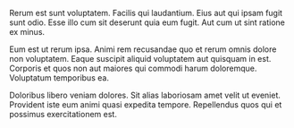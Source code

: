 Rerum est sunt voluptatem. Facilis qui laudantium. Eius aut qui ipsam fugit sunt odio. Esse illo cum sit deserunt quia eum fugit. Aut cum ut sint ratione ex minus.
 Eum est ut rerum ipsa. Animi rem recusandae quo et rerum omnis dolore non voluptatem. Eaque suscipit aliquid voluptatem aut quisquam in est. Corporis et quos non aut maiores qui commodi harum doloremque. Voluptatum temporibus ea.
 Doloribus libero veniam dolores. Sit alias laboriosam amet velit ut eveniet. Provident iste eum animi quasi expedita tempore. Repellendus quos qui et possimus exercitationem est.